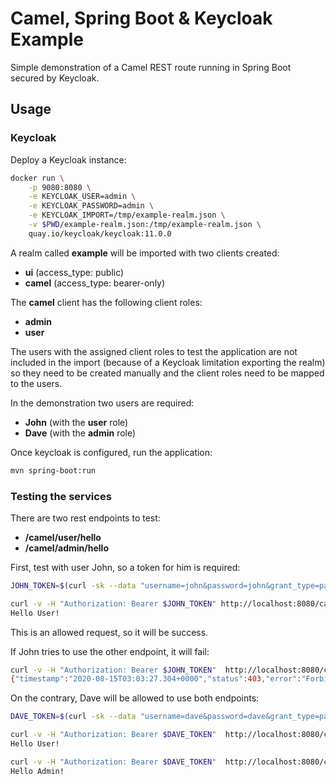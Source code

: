 # Camel, Spring Boot & Keycloak Example

Simple demonstration of a Camel REST route running in Spring Boot secured by Keycloak.

## Usage

### Keycloak

Deploy a Keycloak instance:

```bash
docker run \
    -p 9080:8080 \
    -e KEYCLOAK_USER=admin \
    -e KEYCLOAK_PASSWORD=admin \
    -e KEYCLOAK_IMPORT=/tmp/example-realm.json \
    -v $PWD/example-realm.json:/tmp/example-realm.json \
    quay.io/keycloak/keycloak:11.0.0
```

A realm called **example** will be imported with two clients created:

* **ui** (access_type: public)
* **camel** (access_type: bearer-only)

The **camel** client has the following client roles:

* **admin**
* **user**

The users with the assigned client roles to test the application are not included in the import (because of  a Keycloak limitation exporting the realm) so they need to be created manually and the client roles need to be mapped to the users.

In the demonstration two users are required:

* **John** (with the **user** role)
* **Dave** (with the **admin** role)

Once keycloak is configured, run the application:

```bash
mvn spring-boot:run
```

### Testing the services

There are two rest endpoints to test:

* **/camel/user/hello**
* **/camel/admin/hello**

First, test with user John, so a token for him is required:

```bash
JOHN_TOKEN=$(curl -sk --data "username=john&password=john&grant_type=password&client_id=ui" http://localhost:9080/auth/realms/example/protocol/openid-connect/token | jq -r .access_token)

curl -v -H "Authorization: Bearer $JOHN_TOKEN" http://localhost:8080/camel/user/hello
Hello User!
```

This is an allowed request, so it will be success.

If John tries to use the other endpoint, it will fail:

```bash
curl -v -H "Authorization: Bearer $JOHN_TOKEN"  http://localhost:8080/camel/admin/hello
{"timestamp":"2020-08-15T03:03:27.304+0000","status":403,"error":"Forbidden","message":"Forbidden","path":"/camel/admin/hello"}
```

On the contrary, Dave will be allowed to use both endpoints:

```bash
DAVE_TOKEN=$(curl -sk --data "username=dave&password=dave&grant_type=password&client_id=ui" http://localhost:9080/auth/realms/example/protocol/openid-connect/token | jq -r .access_token)

curl -v -H "Authorization: Bearer $DAVE_TOKEN"  http://localhost:8080/camel/user/hello
Hello User!

curl -v -H "Authorization: Bearer $DAVE_TOKEN"  http://localhost:8080/camel/admin/hello
Hello Admin!
```